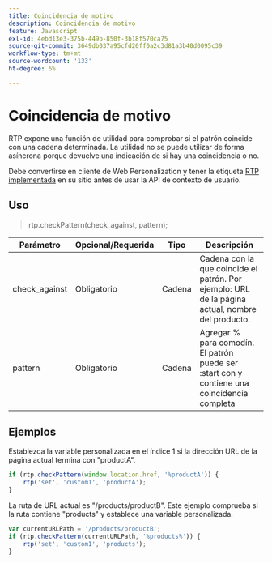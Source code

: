 ```yaml
---
title: Coincidencia de motivo
description: Coincidencia de motivo
feature: Javascript
exl-id: 4ebd13e3-375b-449b-850f-3b18f570ca75
source-git-commit: 3649db037a95cfd20ff0a2c3d81a3b40d0095c39
workflow-type: tm+mt
source-wordcount: '133'
ht-degree: 6%

---
```


# Coincidencia de motivo

RTP expone una función de utilidad para comprobar si el patrón coincide con una cadena determinada. La utilidad no se puede utilizar de forma asíncrona porque devuelve una indicación de si hay una coincidencia o no.

Debe convertirse en cliente de Web Personalization y tener la etiqueta [RTP implementada](https://experienceleague.adobe.com/en/docs/marketo/using/product-docs/web-personalization/rtp-tag-implementation/deploy-the-rtp-javascript) en su sitio antes de usar la API de contexto de usuario.

## Uso

> rtp.checkPattern(check_against, pattern);

| Parámetro | Opcional/Requerida | Tipo | Descripción |
|---|---|---|---|
| check_against | Obligatorio | Cadena | Cadena con la que coincide el patrón. Por ejemplo: URL de la página actual, nombre del producto. |
| pattern | Obligatorio | Cadena | Agregar % para comodín. El patrón puede ser :start con y contiene una coincidencia completa |

## Ejemplos

Establezca la variable personalizada en el índice 1 si la dirección URL de la página actual termina con &quot;productA&quot;.

```javascript
if (rtp.checkPattern(window.location.href, '%productA')) {
    rtp('set', 'custom1', 'productA');
}
```

La ruta de URL actual es &quot;/products/productB&quot;. Este ejemplo comprueba si la ruta contiene &quot;products&quot; y establece una variable personalizada.

```javascript
var currentURLPath = '/products/productB';
if (rtp.checkPattern(currentURLPath, '%products%')) {
    rtp('set', 'custom1', 'products');
}
```
